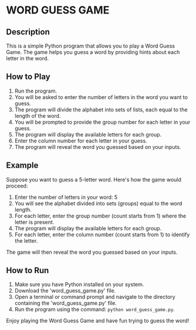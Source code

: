 #   WORD GUESS GAME

## Description
This is a simple Python program that allows you to play a Word Guess Game. The game helps you guess a word by providing hints about each letter in the word.

## How to Play

1. Run the program.
2. You will be asked to enter the number of letters in the word you want to guess.
3. The program will divide the alphabet into sets of lists, each equal to the length of the word.
4. You will be prompted to provide the group number for each letter in your guess.
5. The program will display the available letters for each group.
6. Enter the column number for each letter in your guess.
7. The program will reveal the word you guessed based on your inputs.

## Example

Suppose you want to guess a 5-letter word. Here's how the game would proceed:

1. Enter the number of letters in your word: 5
2. You will see the alphabet divided into sets (groups) equal to the word length.
3. For each letter, enter the group number (count starts from 1) where the letter is present.
4. The program will display the available letters for each group.
5. For each letter, enter the column number (count starts from 1) to identify the letter.

The game will then reveal the word you guessed based on your inputs.

## How to Run

1. Make sure you have Python installed on your system.
2. Download the 'word_guess_game.py' file.
3. Open a terminal or command prompt and navigate to the directory containing the 'word_guess_game.py' file.
4. Run the program using the command: `python word_guess_game.py`.

Enjoy playing the Word Guess Game and have fun trying to guess the word!

